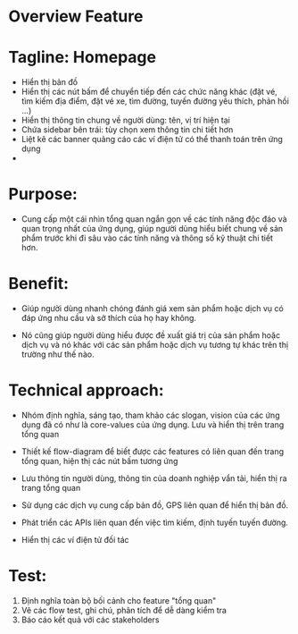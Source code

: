 # Overview Feature

# Tagline: Homepage
- Hiển thị bản đồ
- Hiển thị các nút bấm để chuyển tiếp đến các chức năng khác (đặt vé, tìm kiếm địa điểm, đặt vé xe, tìm đường, tuyến đường yêu thích, phản hồi ...)
- Hiển thị thông tin chung về người dùng: tên, vị trí hiện tại
- Chứa sidebar bên trái: tùy chọn xem thông tin chi tiết hơn
- Liệt kê các banner quảng cáo các ví điện tử có thể thanh toán trên ứng dụng
- 

# Purpose: 
- Cung cấp một cái nhìn tổng quan ngắn gọn về các tính năng độc đáo và quan trọng nhất của ứng dụng, giúp người dùng hiểu biết chung về sản phẩm trước khi đi sâu vào các tính năng và thông số kỹ thuật chi tiết hơn.

# Benefit:
- Giúp người dùng nhanh chóng đánh giá xem sản phẩm hoặc dịch vụ có đáp ứng nhu cầu và sở thích của họ hay không. 

- Nó cũng giúp người dùng hiểu được đề xuất giá trị của sản phẩm hoặc dịch vụ và nó khác với các sản phẩm hoặc dịch vụ tương tự khác trên thị trường như thế nào. 

# Technical approach:
- Nhóm định nghĩa, sáng tạo, tham khảo các slogan, vision của các ứng dụng đã có như là core-values của ứng dụng. Lưu và hiển thị trên trang tổng quan

- Thiết kế flow-diagram để biết được các features có liên quan đến trang tổng quan, hiện thị các nút bấm tương ứng

- Lưu thông tin người dùng, thông tin của doanh nghiệp vẩn tải, hiển thị ra trang tổng quan

- Sử dụng các dịch vụ cung cấp bản đồ, GPS liên quan để hiển thị bản đồ.

- Phát triển các APIs liên quan đến việc tìm kiếm, định tuyến tuyến đường.

- Hiển thị các ví điện tử đối tác

# Test:
1. Định nghĩa toàn bộ bối cảnh cho feature "tổng quan"
2. Vẽ các flow test, ghi chú, phân tích để dễ dàng kiểm tra
3. Báo cáo kết quả với các stakeholders